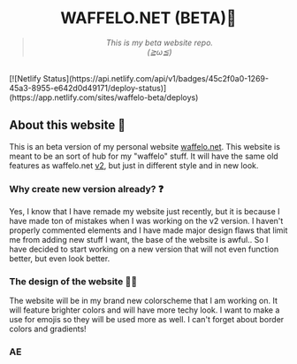<div align='center'><h1>WAFFELO.NET (BETA)🐾</h1></div>
<div align='center'><blockquote><i> This is my beta website repo.<br/>
(≧ω≦)
  </i></blockquote>
</div>
<br>
[![Netlify Status](https://api.netlify.com/api/v1/badges/45c2f0a0-1269-45a3-8955-e642d0d49171/deploy-status)](https://app.netlify.com/sites/waffelo-beta/deploys)

<h2>About this website 🦊</h2>
This is an beta version of my personal website <a href="https://waffelo.net">waffelo.net</a>. This website is meant to be an sort of hub for my "waffelo" stuff. It will have the same old features as waffelo.net <a href="https://github.com/Waffelo/waffelo.net">v2</a>, but just in different style and in new look.

<h3>Why create new version already? ❓</h3>
Yes, I know that I have remade my website just recently, but it is because I have made ton of mistakes when I was working on the v2 version. I haven't properly commented elements and I have made major design flaws that limit me from adding new stuff I want, the base of the website is awful..
So I have decided to start working on a new version that will not even function better, but even look better.

<h3>The design of the website 🏳️‍🌈</h3>
The website will be in my brand new colorscheme that I am working on. It will feature brighter colors and will have more techy look. I want to make a use for emojis so they will be used more as well. I can't forget about border colors and gradients!

<h3>AE</h3>


